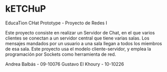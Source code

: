 kETCHuP
=======

EducaTion CHat Prototype - Proyecto de Redes I

Este proyecto consiste en realizar un Servidor de Chat, en el que varios clientes se conectan a un servidor central
que tiene varias salas. Los mensajes mandados por un usuario a una sala llegan a todos los miembros de esa sala. Este
proyecto usa el modelo cliente-servidor, y emplea la programación por Sockets como herramienta de red.

Andrea Balbás     - 09-10076
Gustavo El Khoury - 10-10226
